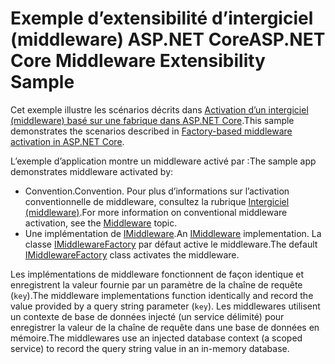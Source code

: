 # <a name="aspnet-core-middleware-extensibility-sample"></a><span data-ttu-id="4fa23-101">Exemple d’extensibilité d’intergiciel (middleware) ASP.NET Core</span><span class="sxs-lookup"><span data-stu-id="4fa23-101">ASP.NET Core Middleware Extensibility Sample</span></span>

<span data-ttu-id="4fa23-102">Cet exemple illustre les scénarios décrits dans [Activation d’un intergiciel (middleware) basé sur une fabrique dans ASP.NET Core](https://docs.microsoft.com/aspnet/core/fundamentals/middleware/middleware-extensibility).</span><span class="sxs-lookup"><span data-stu-id="4fa23-102">This sample demonstrates the scenarios described in [Factory-based middleware activation in ASP.NET Core](https://docs.microsoft.com/aspnet/core/fundamentals/middleware/middleware-extensibility).</span></span>

<span data-ttu-id="4fa23-103">L’exemple d’application montre un middleware activé par :</span><span class="sxs-lookup"><span data-stu-id="4fa23-103">The sample app demonstrates middleware activated by:</span></span>

* <span data-ttu-id="4fa23-104">Convention.</span><span class="sxs-lookup"><span data-stu-id="4fa23-104">Convention.</span></span> <span data-ttu-id="4fa23-105">Pour plus d’informations sur l’activation conventionnelle de middleware, consultez la rubrique [Intergiciel (middleware)](https://docs.microsoft.com/aspnet/core/fundamentals/middleware/).</span><span class="sxs-lookup"><span data-stu-id="4fa23-105">For more information on conventional middleware activation, see the [Middleware](https://docs.microsoft.com/aspnet/core/fundamentals/middleware/) topic.</span></span>
* <span data-ttu-id="4fa23-106">Une implémentation de [IMiddleware](https://docs.microsoft.com/dotnet/api/microsoft.aspnetcore.http.imiddleware).</span><span class="sxs-lookup"><span data-stu-id="4fa23-106">An [IMiddleware](https://docs.microsoft.com/dotnet/api/microsoft.aspnetcore.http.imiddleware) implementation.</span></span> <span data-ttu-id="4fa23-107">La classe [IMiddlewareFactory](https://docs.microsoft.com/dotnet/api/microsoft.aspnetcore.http.imiddlewarefactory) par défaut active le middleware.</span><span class="sxs-lookup"><span data-stu-id="4fa23-107">The default [IMiddlewareFactory](https://docs.microsoft.com/dotnet/api/microsoft.aspnetcore.http.imiddlewarefactory) class activates the middleware.</span></span>

<span data-ttu-id="4fa23-108">Les implémentations de middleware fonctionnent de façon identique et enregistrent la valeur fournie par un paramètre de la chaîne de requête (`key`).</span><span class="sxs-lookup"><span data-stu-id="4fa23-108">The middleware implementations function identically and record the value provided by a query string parameter (`key`).</span></span> <span data-ttu-id="4fa23-109">Les middlewares utilisent un contexte de base de données injecté (un service délimité) pour enregistrer la valeur de la chaîne de requête dans une base de données en mémoire.</span><span class="sxs-lookup"><span data-stu-id="4fa23-109">The middlewares use an injected database context (a scoped service) to record the query string value in an in-memory database.</span></span>
